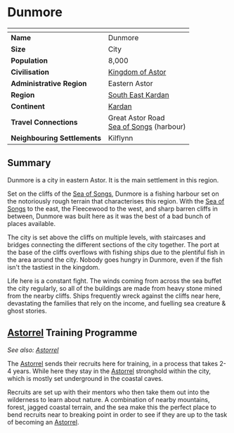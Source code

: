 # Dunmore

| []() | |
| --- | --- |
| **Name** | Dunmore |
| **Size** | City |
| **Population** | 8,000 |
| **Civilisation** | [Kingdom of Astor](../README.md) |
| **Administrative Region** | Eastern Astor |
| **Region** | [South East Kardan](../../../geography/kardan/south-east-kardan.md) |
| **Continent** | [Kardan](../../../geography/kardan/README.md) |
| **Travel Connections** | Great Astor Road<br />[Sea of Songs](../../../geography/sea-of-songs.md) (harbour) |
| **Neighbouring Settlements** | Kilflynn |

## Summary

Dunmore is a city in eastern Astor. It is the main settlement in this region.

Set on the cliffs of the [Sea of Songs](../../../geography/sea-of-songs.md), Dunmore is a fishing harbour set on the notoriously rough terrain that characterises this region. With the [Sea of Songs](../../../geography/sea-of-songs.md) to the east, the Fleecewood to the west, and sharp barren cliffs in between, Dunmore was built here as it was the best of a bad bunch of places available.

The city is set above the cliffs on multiple levels, with staircases and bridges connecting the different sections of the city together. The port at the base of the cliffs overflows with fishing ships due to the plentiful fish in the area around the city. Nobody goes hungry in Dunmore, even if the fish isn't the tastiest in the kingdom.

Life here is a constant fight. The winds coming from across the sea buffet the city regularly, so all of the buildings are made from heavy stone mined from the nearby cliffs. Ships frequently wreck against the cliffs near here, devastating the families that rely on the income, and fuelling sea creature & ghost stories.

## [Astorrel](../organisations/astorrel/README.md) Training Programme

*See also: [Astorrel](../organisations/astorrel/README.md)*

The [Astorrel](../organisations/astorrel/README.md) sends their recruits here for training, in a process that takes 2-4 years. While here they stay in the [Astorrel](../organisations/astorrel/README.md) stronghold within the city, which is mostly set underground in the coastal caves. 

Recruits are set up with their mentors who then take them out into the wilderness to learn about nature. A combination of nearby mountains, forest, jagged coastal terrain, and the sea make this the perfect place to bend recruits near to breaking point in order to see if they are up to the task of becoming an [Astorrel](../organisations/astorrel/README.md).
